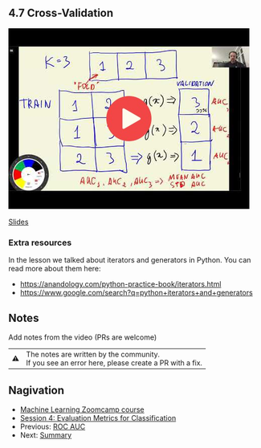 ## 4.7 Cross-Validation

<a href="https://www.youtube.com/watch?v=BIIZaVtUbf4"><img src="images/thumbnail-4-07.jpg"></a>

[Slides](https://www.slideshare.net/AlexeyGrigorev/ml-zoomcamp-4-evaluation-metrics-for-classification)


### Extra resources

In the lesson we talked about iterators and generators in Python. You can read more about them here:

* https://anandology.com/python-practice-book/iterators.html
* https://www.google.com/search?q=python+iterators+and+generators


## Notes

Add notes from the video (PRs are welcome)


<table>
   <tr>
      <td>⚠️</td>
      <td>
         The notes are written by the community. <br>
         If you see an error here, please create a PR with a fix.
      </td>
   </tr>
</table>


## Nagivation

* [Machine Learning Zoomcamp course](../)
* [Session 4: Evaluation Metrics for Classification](./)
* Previous: [ROC AUC](06-auc.md)
* Next: [Summary](08-summary.md)